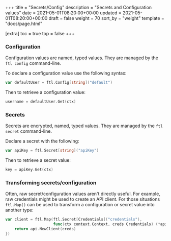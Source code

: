 +++
title = "Secrets/Config"
description = "Secrets and Configuration values"
date = 2021-05-01T08:20:00+00:00
updated = 2021-05-01T08:20:00+00:00
draft = false
weight = 70
sort_by = "weight"
template = "docs/page.html"

[extra]
toc = true
top = false
+++

### Configuration

Configuration values are named, typed values. They are managed by the `ftl config` command-line.

To declare a configuration value use the following syntax:

```go
var defaultUser = ftl.Config[string]("default")
```

Then to retrieve a configuration value:

```go
username = defaultUser.Get(ctx)
```

### Secrets

Secrets are encrypted, named, typed values. They are managed by the `ftl secret` command-line.

Declare a secret with the following:

```go
var apiKey = ftl.Secret[string]("apiKey")
```

Then to retrieve a secret value:

```go
key = apiKey.Get(ctx)
```

### Transforming secrets/configuration

Often, raw secret/configuration values aren't directly useful. For example, raw credentials might be used to create an API client. For those situations `ftl.Map()` can be used to transform a configuration or secret value into another type:

```go
var client = ftl.Map(ftl.Secret[Credentials]("credentials"),
                     func(ctx context.Context, creds Credentials) (*api.Client, error) {
    return api.NewClient(creds)
})
```
